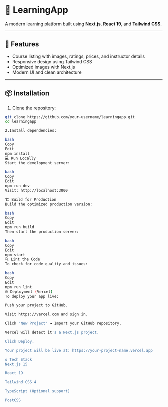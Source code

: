 # 📘 LearningApp

A modern learning platform built using **Next.js**, **React 19**, and **Tailwind CSS**.

---

## 🚀 Features

- Course listing with images, ratings, prices, and instructor details
- Responsive design using Tailwind CSS
- Optimized images with Next.js
- Modern UI and clean architecture

---

## 📦 Installation

1. Clone the repository:

```bash
git clone https://github.com/your-username/learningapp.git
cd learningapp

2.Install dependencies:

bash
Copy
Edit
npm install
💻 Run Locally
Start the development server:

bash
Copy
Edit
npm run dev
Visit: http://localhost:3000

🏗️ Build for Production
Build the optimized production version:

bash
Copy
Edit
npm run build
Then start the production server:

bash
Copy
Edit
npm start
🔍 Lint the Code
To check for code quality and issues:

bash
Copy
Edit
npm run lint
🌐 Deployment (Vercel)
To deploy your app live:

Push your project to GitHub.

Visit https://vercel.com and sign in.

Click "New Project" → Import your GitHub repository.

Vercel will detect it's a Next.js project.

Click Deploy.

Your project will be live at: https://your-project-name.vercel.app

⚙️ Tech Stack
Next.js 15

React 19

Tailwind CSS 4

TypeScript (Optional support)

PostCSS
```
